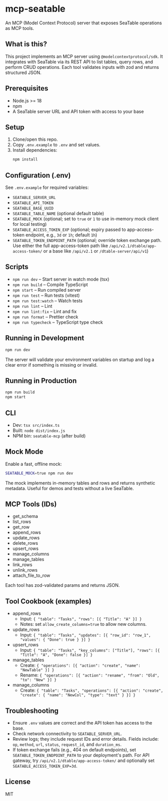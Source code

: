 # mcp-seatable

An MCP (Model Context Protocol) server that exposes SeaTable operations as MCP tools.

## What is this?

This project implements an MCP server using `@modelcontextprotocol/sdk`. It integrates with SeaTable via its REST API to list tables, query rows, and perform CRUD operations. Each tool validates inputs with zod and returns structured JSON.

## Prerequisites

- Node.js >= 18
- npm
- A SeaTable server URL and API token with access to your base

## Setup

1. Clone/open this repo.
2. Copy `.env.example` to `.env` and set values.
3. Install dependencies:
   ```bash
   npm install
   ```

## Configuration (.env)

See `.env.example` for required variables:

- `SEATABLE_SERVER_URL`
- `SEATABLE_API_TOKEN`
- `SEATABLE_BASE_UUID`
- `SEATABLE_TABLE_NAME` (optional default table)
- `SEATABLE_MOCK` (optional; set to `true` or `1` to use in-memory mock client for local testing)
- `SEATABLE_ACCESS_TOKEN_EXP` (optional; expiry passed to app-access-token endpoint, e.g., `3d` or `1h`; default `1h`)
- `SEATABLE_TOKEN_ENDPOINT_PATH` (optional; override token exchange path. Use either the full app-access-token path like `/api/v2.1/dtable/app-access-token/` or a base like `/api/v2.1` or `/dtable-server/api/v1`)

## Scripts

- `npm run dev` – Start server in watch mode (tsx)
- `npm run build` – Compile TypeScript
- `npm start` – Run compiled server
- `npm run test` – Run tests (vitest)
- `npm run test:watch` – Watch tests
- `npm run lint` – Lint
- `npm run lint:fix` – Lint and fix
- `npm run format` – Prettier check
- `npm run typecheck` – TypeScript type check

## Running in Development

```bash
npm run dev
```

The server will validate your environment variables on startup and log a clear error if something is missing or invalid.

## Running in Production

```bash
npm run build
npm start
```

## CLI

- Dev: `tsx src/index.ts`
- Built: `node dist/index.js`
- NPM bin: `seatable-mcp` (after build)

## Mock Mode

Enable a fast, offline mock:

```bash
SEATABLE_MOCK=true npm run dev
```

The mock implements in-memory tables and rows and returns synthetic metadata. Useful for demos and tests without a live SeaTable.

## MCP Tools (IDs)

- get_schema
- list_rows
- get_row
- append_rows
- update_rows
- delete_rows
- upsert_rows
- manage_columns
- manage_tables
- link_rows
- unlink_rows
- attach_file_to_row

Each tool has zod-validated params and returns JSON.

## Tool Cookbook (examples)

- append_rows
  - Input: `{ "table": "Tasks", "rows": [{ "Title": "A" }] }`
  - Notes: set `allow_create_columns=true` to allow new columns.
- update_rows
  - Input: `{ "table": "Tasks", "updates": [{ "row_id": "row_1", "values": { "Done": true } }] }`
- upsert_rows
  - Input: `{ "table": "Tasks", "key_columns": ["Title"], "rows": [{ "Title": "A", "Done": false }] }`
- manage_tables
  - Create: `{ "operations": [{ "action": "create", "name": "NewTable" }] }`
  - Rename: `{ "operations": [{ "action": "rename", "from": "Old", "to": "New" }] }`
- manage_columns
  - Create: `{ "table": "Tasks", "operations": [{ "action": "create", "create": { "name": "NewCol", "type": "text" } }] }`

## Troubleshooting

- Ensure `.env` values are correct and the API token has access to the base.
- Check network connectivity to `SEATABLE_SERVER_URL`.
- Review logs; they include request IDs and error details. Fields include: `op`, `method`, `url`, `status`, `request_id`, and `duration_ms`.
- If token exchange fails (e.g., 404 on default endpoints), set `SEATABLE_TOKEN_ENDPOINT_PATH` to your deployment's path. For API gateway, try `/api/v2.1/dtable/app-access-token/` and optionally set `SEATABLE_ACCESS_TOKEN_EXP=3d`.

## License

MIT
